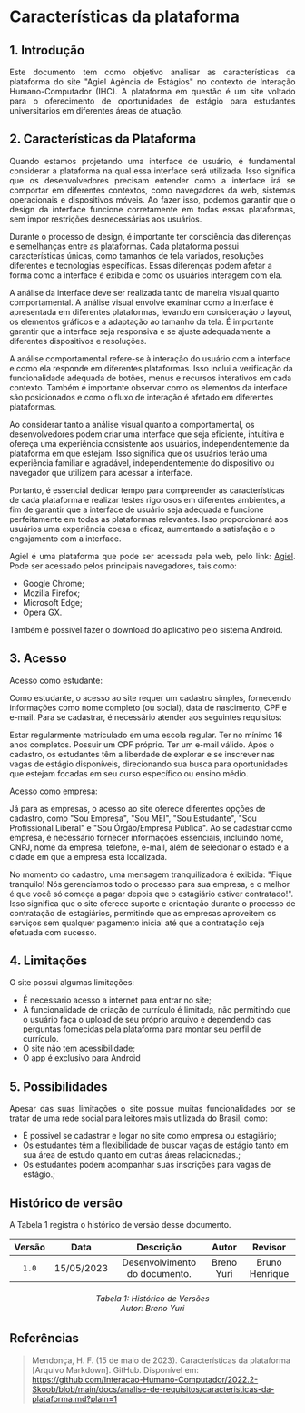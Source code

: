 # Características da plataforma

## 1. Introdução

<p align="justify">Este documento tem como objetivo analisar as características da plataforma do site "Agiel Agência de Estágios" no contexto de Interação Humano-Computador (IHC). A plataforma em questão é um site voltado para o oferecimento de oportunidades de estágio para estudantes universitários em diferentes áreas de atuação.</p>

## 2. Características da Plataforma

<p align="justify">Quando estamos projetando uma interface de usuário, é fundamental considerar a plataforma na qual essa interface será utilizada. Isso significa que os desenvolvedores precisam entender como a interface irá se comportar em diferentes contextos, como navegadores da web, sistemas operacionais e dispositivos móveis. Ao fazer isso, podemos garantir que o design da interface funcione corretamente em todas essas plataformas, sem impor restrições desnecessárias aos usuários.

Durante o processo de design, é importante ter consciência das diferenças e semelhanças entre as plataformas. Cada plataforma possui características únicas, como tamanhos de tela variados, resoluções diferentes e tecnologias específicas. Essas diferenças podem afetar a forma como a interface é exibida e como os usuários interagem com ela.

A análise da interface deve ser realizada tanto de maneira visual quanto comportamental. A análise visual envolve examinar como a interface é apresentada em diferentes plataformas, levando em consideração o layout, os elementos gráficos e a adaptação ao tamanho da tela. É importante garantir que a interface seja responsiva e se ajuste adequadamente a diferentes dispositivos e resoluções.

A análise comportamental refere-se à interação do usuário com a interface e como ela responde em diferentes plataformas. Isso inclui a verificação da funcionalidade adequada de botões, menus e recursos interativos em cada contexto. Também é importante observar como os elementos da interface são posicionados e como o fluxo de interação é afetado em diferentes plataformas.

Ao considerar tanto a análise visual quanto a comportamental, os desenvolvedores podem criar uma interface que seja eficiente, intuitiva e ofereça uma experiência consistente aos usuários, independentemente da plataforma em que estejam. Isso significa que os usuários terão uma experiência familiar e agradável, independentemente do dispositivo ou navegador que utilizem para acessar a interface.

Portanto, é essencial dedicar tempo para compreender as características de cada plataforma e realizar testes rigorosos em diferentes ambientes, a fim de garantir que a interface de usuário seja adequada e funcione perfeitamente em todas as plataformas relevantes. Isso proporcionará aos usuários uma experiência coesa e eficaz, aumentando a satisfação e o engajamento com a interface.</p>

<p align="justify">Agiel é uma plataforma que pode ser acessada pela web, pelo link: <a href="https://www.agiel.com.br/site/">Agiel</a>. Pode ser acessado pelos principais navegadores, tais como:</p>
<ul>
<li>Google Chrome;</li>
<li>Mozilla Firefox;</li>
<li>Microsoft Edge;</li>
<li>Opera GX.</li>
</ul>
<p align="justify">Também é possível fazer o download do aplicativo pelo sistema Android.</p>

## 3. Acesso
<p align="justify">Acesso como estudante:

Como estudante, o acesso ao site requer um cadastro simples, fornecendo informações como nome completo (ou social), data de nascimento, CPF e e-mail. Para se cadastrar, é necessário atender aos seguintes requisitos:

Estar regularmente matriculado em uma escola regular.
Ter no mínimo 16 anos completos.
Possuir um CPF próprio.
Ter um e-mail válido.
Após o cadastro, os estudantes têm a liberdade de explorar e se inscrever nas vagas de estágio disponíveis, direcionando sua busca para oportunidades que estejam focadas em seu curso específico ou ensino médio.

Acesso como empresa:

Já para as empresas, o acesso ao site oferece diferentes opções de cadastro, como "Sou Empresa", "Sou MEI", "Sou Estudante", "Sou Profissional Liberal" e "Sou Órgão/Empresa Pública". Ao se cadastrar como empresa, é necessário fornecer informações essenciais, incluindo nome, CNPJ, nome da empresa, telefone, e-mail, além de selecionar o estado e a cidade em que a empresa está localizada.

No momento do cadastro, uma mensagem tranquilizadora é exibida: "Fique tranquilo! Nós gerenciamos todo o processo para sua empresa, e o melhor é que você só começa a pagar depois que o estagiário estiver contratado!". Isso significa que o site oferece suporte e orientação durante o processo de contratação de estagiários, permitindo que as empresas aproveitem os serviços sem qualquer pagamento inicial até que a contratação seja efetuada com sucesso.
</p>

## 4. Limitações

<p align="justify">O site possui algumas limitações:
<ul>
<li>É necessario acesso a internet para entrar no site;</li>
<li>A funcionalidade de criação de currículo é limitada, não permitindo que o usuário faça o upload de seu próprio arquivo e dependendo das perguntas fornecidas pela plataforma para montar seu perfil de currículo.</li>
<li>O site não tem acessibilidade;</li>
<li>O app é exclusivo para Android</li>

</ul>
</p>

## 5. Possibilidades

<p align="justify">Apesar das suas limitações o site possue muitas funcionalidades por se tratar de uma rede social para leitores mais utilizada do Brasil, como: 
<ul>
<li>É possivel se cadastrar e logar no site como empresa ou estagiário;</li>
<li>Os estudantes têm a flexibilidade de buscar vagas de estágio tanto em sua área de estudo quanto em outras áreas relacionadas.;</li>
<li>Os estudantes podem acompanhar suas inscrições para vagas de estágio.;</li>
</ul>
</p>

## Histórico de versão
A Tabela 1 registra o histórico de versão desse documento.

| Versão |    Data    |              Descrição             | Autor      |  Revisor       |
| :----: | :--------: | :--------------------------------: | :--------: | :------------: |
| `1.0`  | 15/05/2023 | Desenvolvimento do documento.      | Breno Yuri | Bruno Henrique |

<h6 align = "center"> Tabela 1: Histórico de Versões
<br> Autor: Breno Yuri </h6>

## Referências

> Mendonça, H. F. (15 de maio de 2023). Características da plataforma [Arquivo Markdown]. GitHub. Disponível em: https://github.com/Interacao-Humano-Computador/2022.2-Skoob/blob/main/docs/analise-de-requisitos/caracteristicas-da-plataforma.md?plain=1
